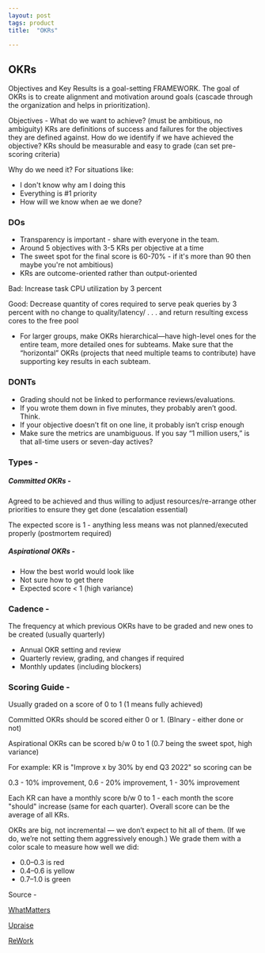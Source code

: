 ```yaml
---
layout: post
tags: product
title:  "OKRs"

---
```


## OKRs

Objectives and Key Results is a goal-setting FRAMEWORK. The goal of OKRs is to create alignment and motivation around goals (cascade through the organization and helps in prioritization). 

Objectives - What do we want to achieve? (must be ambitious, no ambiguity) 
KRs are definitions of success and failures for the objectives they are defined against. How do we identify if we have achieved the objective? KRs should be measurable and easy to grade (can set pre-scoring criteria) 

Why do we need it? For situations like: 

- I don't know why am I doing this
- Everything is #1 priority 
- How will we know when ae we done?

### DOs

- Transparency is important - share with everyone in the team. 
- Around 5 objectives with 3-5 KRs per objective at a time
- The sweet spot for the final score is 60-70% - if it's more than 90 then maybe you're not ambitious) 
- KRs are outcome-oriented rather than output-oriented 

Bad: Increase task CPU utilization by 3 percent

Good: Decrease quantity of cores required to serve peak queries by 3 percent with no change to quality/latency/ . . . and return resulting excess cores to the free pool

- For larger groups, make OKRs hierarchical—have high-level ones for the entire team, more detailed ones for subteams. Make sure that the “horizontal” OKRs (projects that need multiple teams to contribute) have supporting key results in each subteam.


### DONTs

- Grading should not be linked to performance reviews/evaluations.
- If you wrote them down in five minutes, they probably aren’t good. Think.
- If your objective doesn’t fit on one line, it probably isn’t crisp enough
- Make sure the metrics are unambiguous. If you say “1 million users,” is that all-time users or seven-day actives?


### Types - 

##### Committed OKRs - 
Agreed to be achieved and thus willing to adjust resources/re-arrange other priorities to ensure they get done (escalation essential)

The expected score is 1 - anything less means was not planned/executed properly (postmortem required) 

##### Aspirational OKRs - 

- How the best world would look like
- Not sure how to get there 
- Expected score < 1 (high variance)

### Cadence - 
The frequency at which previous OKRs have to be graded and new ones to be created (usually quarterly) 

- Annual OKR setting and review
- Quarterly review, grading, and changes if required
- Monthly updates (including blockers) 

### Scoring Guide - 

Usually graded on a score of 0 to 1 (1 means fully achieved) 

Committed OKRs should be scored either 0 or 1. (BInary - either done or not) 

Aspirational OKRs can be scored b/w 0 to 1 (0.7 being the sweet spot, high variance) 

For example: KR is "Improve x by 30% by end Q3 2022" so scoring can be 

0.3 - 10% improvement, 0.6 - 20% improvement, 1 - 30% improvement 

Each KR can have a monthly score b/w 0 to 1 - each month the score "should" increase (same for each quarter). Overall score can be the average of all KRs. 

OKRs are big, not incremental — we don’t expect to hit all of them. (If we do, we’re not setting them aggressively enough.) We grade them with a color scale to measure how well we did:
- 0.0–0.3 is red
- 0.4–0.6 is yellow
- 0.7–1.0 is green

Source - 

[WhatMatters](https://www.whatmatters.com/resources/google-okr-playbook)

[Upraise](https://upraise.io/objectives-key-results-okr/examples)

[ReWork](https://rework.withgoogle.com/guides/set-goals-with-okrs/steps/introduction/)




